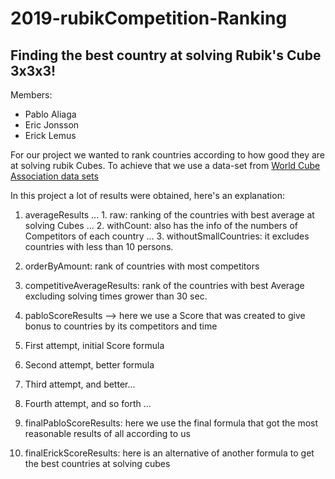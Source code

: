 # 2019-rubikCompetition-Ranking
## Finding the best country at solving Rubik's Cube 3x3x3!

Members:

* Pablo Aliaga
* Eric Jonsson
* Erick Lemus

For our project we wanted to rank countries according to how good they are at solving rubik Cubes.
To achieve that we use a data-set from [World Cube Association data sets](https://www.worldcubeassociation.org/results/misc/export.html)

In this project a lot of results were obtained, here's an explanation:

  
1. averageResults
... 1. raw: ranking of the countries with best average at solving Cubes
... 2. withCount: also has the info of the numbers of Competitors of each country
... 3. withoutSmallCountries: it excludes countries with less than 10 persons.

2. orderByAmount: rank of countries with most competitors
3. competitiveAverageResults: rank of the countries with best Average excluding solving times grower than 30 sec.
4. pabloScoreResults --> here we use a Score that was created to give bonus to countries by its competitors and time
  1. First attempt, initial Score formula
  2. Second attempt, better formula
  3. Third attempt, and better...
  4. Fourth attempt, and so forth ...

5. finalPabloScoreResults: here we use the final formula that got the most reasonable results of all according to us
6. finalErickScoreResults: here is an alternative of another formula to get the best countries at solving cubes

